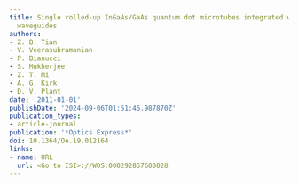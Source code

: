 ```yaml
---
title: Single rolled-up InGaAs/GaAs quantum dot microtubes integrated with silicon-on-insulator
  waveguides
authors:
- Z. B. Tian
- V. Veerasubramanian
- P. Bianucci
- S. Mukherjee
- Z. T. Mi
- A. G. Kirk
- D. V. Plant
date: '2011-01-01'
publishDate: '2024-09-06T01:51:46.987870Z'
publication_types:
- article-journal
publication: '*Optics Express*'
doi: 10.1364/Oe.19.012164
links:
- name: URL
  url: <Go to ISI>://WOS:000292867600028
---
```

